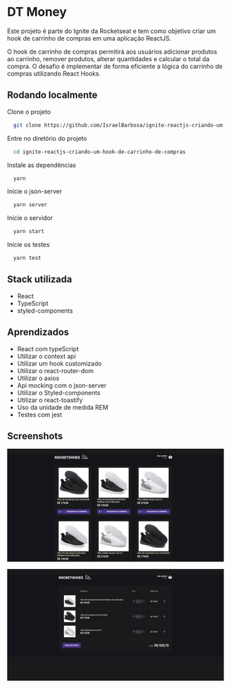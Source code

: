 
# DT Money

Este projeto é parte do Ignite da Rocketseat e tem como objetivo criar um hook de carrinho de compras em uma aplicação ReactJS. 

O hook de carrinho de compras permitirá aos usuários adicionar produtos ao carrinho, remover produtos, alterar quantidades e calcular o total da compra. O desafio é implementar de forma eficiente a lógica do carrinho de compras utilizando React Hooks.
## Rodando localmente

Clone o projeto

```bash
  git clone https://github.com/IsraelBarbosa/ignite-reactjs-criando-um-hook-de-carrinho-de-compras.git
```

Entre no diretório do projeto

```bash
  cd ignite-reactjs-criando-um-hook-de-carrinho-de-compras
```

Instale as dependências

```bash
  yarn
```

Inicie o json-server

```bash
  yarn server
```

Inicie o servidor

```bash
  yarn start
```

Inicie os testes

```bash
  yarn test
```



## Stack utilizada

* React
* TypeScript
* styled-components



## Aprendizados

* React com typeScript
* Utilizar o context api
* Utilizar um hook customizado
* Utilizar o react-router-dom
* Utilizar o axios
* Api mocking com o json-server
* Utilizar o Styled-components
* Utilizar o react-toastify
* Uso da unidade de medida REM
* Testes com jest



## Screenshots

![screenshot](screenshots/tela_inicial.png)

![screenshot](screenshots/carrinho_de_compras.png)